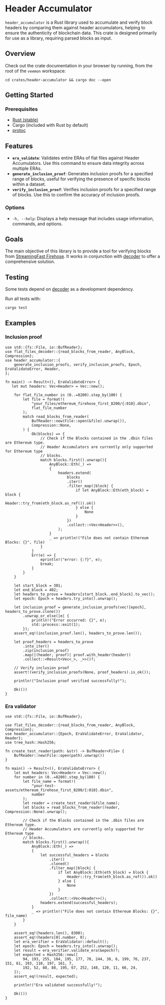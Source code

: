 # Header Accumulator

`header_accumulator` is a Rust library used to accumulate and verify
block headers by comparing them against header accumulators, helping
to ensure the authenticity of blockchain data. This crate is designed
primarily for use as a library, requiring parsed blocks as input.

## Overview

Check out the crate documentation in your browser by running, from
the root of the `veemon` workspace:

```terminal
cd crates/header-accumulator && cargo doc --open
```

## Getting Started

### Prerequisites

- [Rust (stable)](https://www.rust-lang.org/tools/install)
- Cargo (included with Rust by default)
- [protoc](https://grpc.io/docs/protoc-installation/)

## Features

- **`era_validate`**: Validates entire ERAs of flat files against
  Header Accumulators. Use this command to ensure data integrity across
  multiple ERAs.
- **`generate_inclusion_proof`**: Generates inclusion proofs for a
  specified range of blocks, useful for verifying the presence of
  specific blocks within a dataset.
- **`verify_inclusion_proof`**: Verifies inclusion proofs for a
  specified range of blocks. Use this to confirm the accuracy of
  inclusion proofs.

### Options

- `-h, --help`: Displays a help message that includes usage
  information, commands, and options.

## Goals

The main objective of this library is to provide a tool for verifying
blocks from [StreamingFast Firehose](https://firehose.streamingfast.io/).
It works in conjunction with [decoder](https://github.com/semiotic-ai/decoder)
to offer a comprehensive solution.

## Testing

Some tests depend on [decoder](../decoder/README.md) as a development dependency.

Run all tests with:

```terminal
cargo test
```

## Examples

### Inclusion proof

```rust,no_run
use std::{fs::File, io::BufReader};
use flat_files_decoder::{read_blocks_from_reader, AnyBlock, Compression};
use header_accumulator::{
    generate_inclusion_proofs, verify_inclusion_proofs, Epoch, EraValidateError, Header,
};

fn main() -> Result<(), EraValidateError> {
   let mut headers: Vec<Header> = Vec::new();

    for flat_file_number in (0..=8200).step_by(100) {
        let file = format!(
            "your_files/ethereum_firehose_first_8200/{:010}.dbin",
            flat_file_number
        );
        match read_blocks_from_reader(
            BufReader::new(File::open(&file).unwrap()),
            Compression::None,
        ) {
            Ok(blocks) => {
                // Check if the Blocks contained in the .dbin files are Ethereum type.
                // Header Accumulators are currently only supported for Ethereum type
                // blocks.
                match blocks.first().unwrap(){
                    AnyBlock::Eth(_) =>
                    {
                        headers.extend(
                            blocks
                            .iter()
                            .filter_map(|block| {
                                if let AnyBlock::Eth(eth_block) = block {
                                    Header::try_from(eth_block.as_ref()).ok()
                                } else {
                                    None
                                }
                            })
                            .collect::<Vec<Header>>(),
                        );
                    }
                    _ => println!("File does not contain Ethereum Blocks: {}", file)
                } 
            }
            Err(e) => {
                eprintln!("error: {:?}", e);
                break;
            }
        }
    }

    let start_block = 301;
    let end_block = 402;
    let headers_to_prove = headers[start_block..end_block].to_vec();
    let epoch: Epoch = headers.try_into().unwrap();

    let inclusion_proof = generate_inclusion_proofs(vec![epoch], headers_to_prove.clone())
        .unwrap_or_else(|e| {
            println!("Error occurred: {}", e);
            std::process::exit(1);
        });
    assert_eq!(inclusion_proof.len(), headers_to_prove.len());

    let proof_headers = headers_to_prove
        .into_iter()
        .zip(inclusion_proof)
        .map(|(header, proof)| proof.with_header(header))
        .collect::<Result<Vec<_>, _>>()?;

    // Verify inclusion proof
    assert!(verify_inclusion_proofs(None, proof_headers).is_ok());

    println!("Inclusion proof verified successfully!");

    Ok(())
}
```

### Era validator

```rust,no_run
use std::{fs::File, io::BufReader};

use flat_files_decoder::{read_blocks_from_reader, AnyBlock, Compression};
use header_accumulator::{Epoch, EraValidateError, EraValidator, Header};
use tree_hash::Hash256;

fn create_test_reader(path: &str) -> BufReader<File> {
    BufReader::new(File::open(path).unwrap())
}

fn main() -> Result<(), EraValidateError> {
    let mut headers: Vec<Header> = Vec::new();
    for number in (0..=8200).step_by(100) {
        let file_name = format!(
            "your-test-assets/ethereum_firehose_first_8200/{:010}.dbin",
            number
        );
        let reader = create_test_reader(&file_name);
        let blocks = read_blocks_from_reader(reader, Compression::None).unwrap();

        // Check if the Blocks contained in the .dbin files are Ethereum type.
        // Header Accumulators are currently only supported for Ethereum type
        // blocks.
        match blocks.first().unwrap(){
            AnyBlock::Eth(_) =>
            {
                let successful_headers = blocks
                    .iter()
                    .cloned()
                    .filter_map(|block| {
                        if let AnyBlock::Eth(eth_block) = block {
                            Header::try_from(eth_block.as_ref()).ok()
                        } else {
                            None
                        }
                    })
                    .collect::<Vec<Header>>();
                headers.extend(successful_headers);
            }
            _ => println!("File does not contain Ethereum Blocks: {}", file_name)
        }
    }

    assert_eq!(headers.len(), 8300);
    assert_eq!(headers[0].number, 0);
    let era_verifier = EraValidator::default();
    let epoch: Epoch = headers.try_into().unwrap();
    let result = era_verifier.validate_era(&epoch)?;
    let expected = Hash256::new([
        94, 193, 255, 184, 195, 177, 70, 244, 38, 6, 199, 76, 237, 151, 61, 193, 110, 197, 161, 7,
        192, 52, 88, 88, 195, 67, 252, 148, 120, 11, 66, 24,
    ]);
    assert_eq!(result, expected);

    println!("Era validated successfully!");

    Ok(())
}
```
